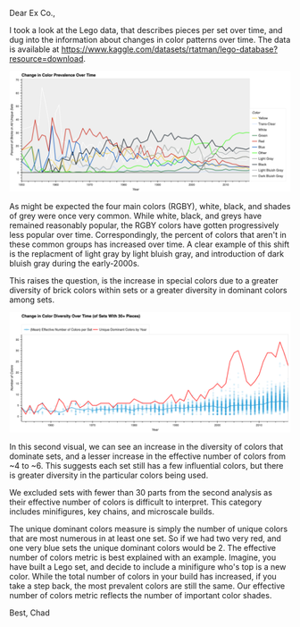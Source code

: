 Dear Ex Co.,

I took a look at the Lego data, that describes pieces per set over time, and dug into the information about changes in color patterns over time.
The data is available at https://www.kaggle.com/datasets/rtatman/lego-database?resource=download.

![bokeh plot](figs/percent.png)

As might be expected the four main colors (RGBY), white, black, and shades of grey were once very common. While white, black, and greys have remained reasonably popular, the RGBY colors have gotten progressively less popular over time. Correspondingly, the percent of colors that aren't in these common groups has increased over time. A clear example of this shift is the replacment of light gray by light bluish gray, and introduction of dark bluish gray during the early-2000s.

This raises the question, is the increase in special colors due to a greater diversity of brick colors within sets or a greater diversity in dominant colors among sets.

![bokeh plot](figs/diversity.png)

In this second visual, we can see an increase in the diversity of colors that dominate sets, and a lesser increase in the effective number of colors from ~4 to ~6. This suggests each set still has a few influential colors, but there is greater diversity in the particular colors being used.

We excluded sets with fewer than 30 parts from the second analysis as their effective number of colors is difficult to interpret. This category includes minifigures, key chains, and microscale builds.

The unique dominant colors measure is simply the number of unique colors that are most numerous in at least one set. So if we had two very red, and one very blue sets the unique dominant colors would be 2.  The effective number of colors metric is best explained with an example. Imagine, you have built a Lego set, and decide to include a minifigure who's top is a new color. While the total number of colors in your build has increased, if you take a step back, the most prevalent colors are still the same. Our effective number of colors metric reflects the number of important color shades.

Best,
Chad